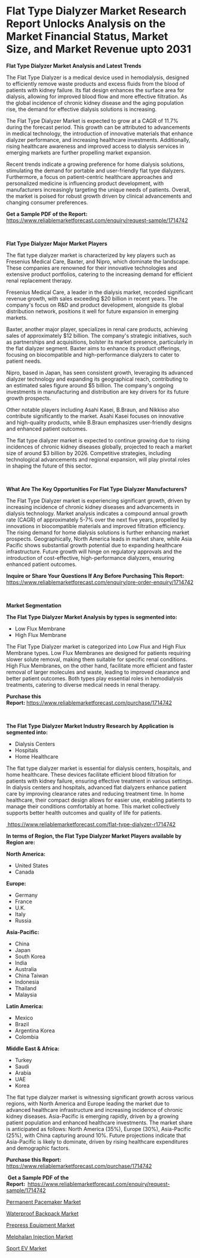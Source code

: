 <p><h1>Flat Type Dialyzer Market Research Report Unlocks Analysis on the Market Financial Status, Market Size, and Market Revenue upto 2031</h1></p><p><strong>Flat Type Dialyzer Market Analysis and Latest Trends</strong></p>
<p><p>The Flat Type Dialyzer is a medical device used in hemodialysis, designed to efficiently remove waste products and excess fluids from the blood of patients with kidney failure. Its flat design enhances the surface area for dialysis, allowing for improved blood flow and more effective filtration. As the global incidence of chronic kidney disease and the aging population rise, the demand for effective dialysis solutions is increasing.</p><p>The Flat Type Dialyzer Market is expected to grow at a CAGR of 11.7% during the forecast period. This growth can be attributed to advancements in medical technology, the introduction of innovative materials that enhance dialyzer performance, and increasing healthcare investments. Additionally, rising healthcare awareness and improved access to dialysis services in emerging markets are further propelling market expansion. </p><p>Recent trends indicate a growing preference for home dialysis solutions, stimulating the demand for portable and user-friendly flat type dialyzers. Furthermore, a focus on patient-centric healthcare approaches and personalized medicine is influencing product development, with manufacturers increasingly targeting the unique needs of patients. Overall, the market is poised for robust growth driven by clinical advancements and changing consumer preferences.</p></p>
<p><strong>Get a Sample PDF of the Report:&nbsp;</strong> <a href="https://www.reliablemarketforecast.com/enquiry/request-sample/1714742?utm_campaign=1724&utm_medium=2&utm_source=Github&utm_content=ia&utm_term=22102024&utm_id=flat-type-dialyzer">https://www.reliablemarketforecast.com/enquiry/request-sample/1714742</a></p>
<p>&nbsp;</p>
<p><strong>Flat Type Dialyzer Major Market Players</strong></p>
<p><p>The flat type dialyzer market is characterized by key players such as Fresenius Medical Care, Baxter, and Nipro, which dominate the landscape. These companies are renowned for their innovative technologies and extensive product portfolios, catering to the increasing demand for efficient renal replacement therapy.</p><p>Fresenius Medical Care, a leader in the dialysis market, recorded significant revenue growth, with sales exceeding $20 billion in recent years. The company's focus on R&D and product development, alongside its global distribution network, positions it well for future expansion in emerging markets.</p><p>Baxter, another major player, specializes in renal care products, achieving sales of approximately $12 billion. The company's strategic initiatives, such as partnerships and acquisitions, bolster its market presence, particularly in the flat dialyzer segment. Baxter aims to enhance its product offerings, focusing on biocompatible and high-performance dialyzers to cater to patient needs.</p><p>Nipro, based in Japan, has seen consistent growth, leveraging its advanced dialyzer technology and expanding its geographical reach, contributing to an estimated sales figure around $5 billion. The company's ongoing investments in manufacturing and distribution are key drivers for its future growth prospects.</p><p>Other notable players including Asahi Kasei, B.Braun, and Nikkiso also contribute significantly to the market. Asahi Kasei focuses on innovative and high-quality products, while B.Braun emphasizes user-friendly designs and enhanced patient outcomes.</p><p>The flat type dialyzer market is expected to continue growing due to rising incidences of chronic kidney diseases globally, projected to reach a market size of around $3 billion by 2026. Competitive strategies, including technological advancements and regional expansion, will play pivotal roles in shaping the future of this sector.</p></p>
<p>&nbsp;</p>
<p><strong>What Are The Key Opportunities For Flat Type Dialyzer Manufacturers?</strong></p>
<p><p>The Flat Type Dialyzer market is experiencing significant growth, driven by increasing incidence of chronic kidney diseases and advancements in dialysis technology. Market analysis indicates a compound annual growth rate (CAGR) of approximately 5-7% over the next five years, propelled by innovations in biocompatible materials and improved filtration efficiency. The rising demand for home dialysis solutions is further enhancing market prospects. Geographically, North America leads in market share, while Asia Pacific shows substantial growth potential due to expanding healthcare infrastructure. Future growth will hinge on regulatory approvals and the introduction of cost-effective, high-performance dialyzers, ensuring enhanced patient outcomes.</p></p>
<p><strong>Inquire or Share Your Questions If Any Before Purchasing This Report:</strong> <a href="https://www.reliablemarketforecast.com/enquiry/pre-order-enquiry/1714742?utm_campaign=1724&utm_medium=2&utm_source=Github&utm_content=ia&utm_term=22102024&utm_id=flat-type-dialyzer">https://www.reliablemarketforecast.com/enquiry/pre-order-enquiry/1714742</a></p>
<p>&nbsp;</p>
<p><strong>Market Segmentation</strong></p>
<p><strong>The Flat Type Dialyzer Market Analysis by types is segmented into:</strong></p>
<p><ul><li>Low Flux Membrane</li><li>High Flux Membrane</li></ul></p>
<p><p>The Flat Type Dialyzer market is categorized into Low Flux and High Flux Membrane types. Low Flux Membranes are designed for patients requiring slower solute removal, making them suitable for specific renal conditions. High Flux Membranes, on the other hand, facilitate more efficient and faster removal of larger molecules and waste, leading to improved clearance and better patient outcomes. Both types play essential roles in hemodialysis treatments, catering to diverse medical needs in renal therapy.</p></p>
<p><strong>Purchase this Report:&nbsp;</strong><a href="https://www.reliablemarketforecast.com/purchase/1714742?utm_campaign=1724&utm_medium=2&utm_source=Github&utm_content=ia&utm_term=22102024&utm_id=flat-type-dialyzer">https://www.reliablemarketforecast.com/purchase/1714742</a></p>
<p>&nbsp;</p>
<p><strong>The Flat Type Dialyzer Market Industry Research by Application is segmented into:</strong></p>
<p><ul><li>Dialysis Centers</li><li>Hospitals</li><li>Home Healthcare</li></ul></p>
<p><p>The flat type dialyzer market is essential for dialysis centers, hospitals, and home healthcare. These devices facilitate efficient blood filtration for patients with kidney failure, ensuring effective treatment in various settings. In dialysis centers and hospitals, advanced flat dialyzers enhance patient care by improving clearance rates and reducing treatment time. In home healthcare, their compact design allows for easier use, enabling patients to manage their conditions comfortably at home. This market collectively supports better health outcomes and quality of life for patients.</p></p>
<p><a href="https://www.reliablemarketforecast.com/flat-type-dialyzer-r1714742?utm_campaign=1724&utm_medium=2&utm_source=Github&utm_content=ia&utm_term=22102024&utm_id=flat-type-dialyzer">&nbsp;https://www.reliablemarketforecast.com/flat-type-dialyzer-r1714742</a></p>
<p><strong>In terms of Region, the Flat Type Dialyzer Market Players available by Region are:</strong></p>
<p>
    <p> <strong> North America: </strong>
        <ul>
            <li>United States</li>
            <li>Canada</li>
        </ul>
        </p> 
    <p> <strong> Europe: </strong>
        <ul>
            <li>Germany</li>
            <li>France</li>
            <li>U.K.</li>
            <li>Italy</li>
            <li>Russia</li>
        </ul>
        </p> 
    <p> <strong> Asia-Pacific: </strong>
        <ul>
            <li>China</li>
            <li>Japan</li>
            <li>South Korea</li>
            <li>India</li>
            <li>Australia</li>
            <li>China Taiwan</li>
            <li>Indonesia</li>
            <li>Thailand</li>
            <li>Malaysia</li>
        </ul>
        </p> 
    <p> <strong> Latin America: </strong>
        <ul>
            <li>Mexico</li>
            <li>Brazil</li>
            <li>Argentina Korea</li>
            <li>Colombia</li>
        </ul>
        </p> 
    <p> <strong> Middle East & Africa: </strong>
        <ul>
            <li>Turkey</li>
            <li>Saudi</li>
            <li>Arabia</li>
            <li>UAE</li>
            <li>Korea</li>
        </ul>
    </p>
    </p>
<p><p>The flat type dialyzer market is witnessing significant growth across various regions, with North America and Europe leading the market due to advanced healthcare infrastructure and increasing incidence of chronic kidney diseases. Asia-Pacific is emerging rapidly, driven by a growing patient population and enhanced healthcare investments. The market share is anticipated as follows: North America (35%), Europe (30%), Asia-Pacific (25%), with China capturing around 10%. Future projections indicate that Asia-Pacific is likely to dominate, driven by rising healthcare expenditures and demographic factors.</p></p>
<p><strong>Purchase this Report: </strong><a href="https://www.reliablemarketforecast.com/purchase/1714742?utm_campaign=1724&utm_medium=2&utm_source=Github&utm_content=ia&utm_term=22102024&utm_id=flat-type-dialyzer">https://www.reliablemarketforecast.com/purchase/1714742</a></p>
<p>&nbsp;<strong>Get a Sample PDF of the Report:&nbsp;&nbsp;</strong><a href="https://www.reliablemarketforecast.com/enquiry/request-sample/1714742?utm_campaign=1724&utm_medium=2&utm_source=Github&utm_content=ia&utm_term=22102024&utm_id=flat-type-dialyzer">https://www.reliablemarketforecast.com/enquiry/request-sample/1714742</a></p>
<p><strong></strong></p>
<p><p><a href="https://www.linkedin.com/pulse/permanent-pacemaker-market-size-growth-trends-statistics-19s3c?utm_campaign=1724&utm_medium=2&utm_source=Github&utm_content=ia&utm_term=22102024&utm_id=flat-type-dialyzer">Permanent Pacemaker Market</a></p><p><a href="https://www.linkedin.com/pulse/waterproof-backpack-market-research-report-forecast-growth-gahlc?utm_campaign=1724&utm_medium=2&utm_source=Github&utm_content=ia&utm_term=22102024&utm_id=flat-type-dialyzer">Waterproof Backpack Market</a></p><p><a href="https://www.linkedin.com/pulse/prepress-equipment-market-opportunities-emerging-global-trends-lcv3c?utm_campaign=1724&utm_medium=2&utm_source=Github&utm_content=ia&utm_term=22102024&utm_id=flat-type-dialyzer">Prepress Equipment Market</a></p><p><a href="https://github.com/DianaWilson796/Market-Research-Report-List-1/blob/main/melphalan-injection-market.md?utm_campaign=1724&utm_medium=2&utm_source=Github&utm_content=ia&utm_term=22102024&utm_id=flat-type-dialyzer">Melphalan Injection Market</a></p><p><a href="https://www.linkedin.com/pulse/global-sport-ev-market-analysis-trends-forecasts-growth-m9zqc?utm_campaign=1724&utm_medium=2&utm_source=Github&utm_content=ia&utm_term=22102024&utm_id=flat-type-dialyzer">Sport EV Market</a></p></p>